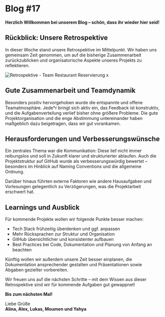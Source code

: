 # Blog #17  
**Herzlich Willkommen bei unserem Blog – schön, dass ihr wieder hier seid!**

## Rückblick: Unsere Retrospektive

In dieser Woche stand unsere Retrospektive im Mittelpunkt. Wir haben uns gemeinsam Zeit genommen, um auf die bisherige Zusammenarbeit zurückzublicken und organisatorische Aspekte unseres Projekts zu reflektieren.


![Retrospektive - Team Restaurant Reservierung x](https://github.com/user-attachments/assets/3d5f2c45-e4a6-4dfa-80e8-91a44b7d596b)


## Gute Zusammenarbeit und Teamdynamik  
Besonders positiv hervorgehoben wurde die entspannte und offene Teamatmosphäre. Jede*r bringt sich aktiv ein, das Feedback ist konstruktiv, und die Aufgabenverteilung verlief bisher ohne größere Probleme. Die gute Projektorganisation und die enge Abstimmung untereinander haben maßgeblich dazu beigetragen, dass wir gut vorankamen.

## Herausforderungen und Verbesserungswünsche  
Ein zentrales Thema war die Kommunikation: Diese lief nicht immer reibungslos und soll in Zukunft klarer und strukturierter ablaufen. Auch die Projektstruktur auf GitHub wurde als verbesserungswürdig bewertet – besonders im Hinblick auf Naming Conventions und die allgemeine Ordnung.

Darüber hinaus führten externe Faktoren wie andere Hausaufgaben und Vorlesungen gelegentlich zu Verzögerungen, was die Projektarbeit erschwert hat.

## Learnings und Ausblick  
Für kommende Projekte wollen wir folgende Punkte besser machen:

- Tech Stack frühzeitig überdenken und ggf. anpassen  
- Mehr Rücksprachen zur Struktur und Organisation  
- GitHub übersichtlicher und konsistenter aufbauen  
- Best Practices bei Code, Dokumentation und Planung von Anfang an beachten  

Künftig wollen wir außerdem unsere Zeit besser einplanen, die Dokumentation ansprechender gestalten und Präsentationen sowie Abgaben gezielter vorbereiten.

Wir freuen uns auf die nächsten Schritte – mit dem Wissen aus dieser Retrospektive sind wir für kommende Aufgaben gut gewappnet!

**Bis zum nächsten Mal!**

Liebe Grüße  
**Alina, Alex, Lukas, Moumen und Yahya**

